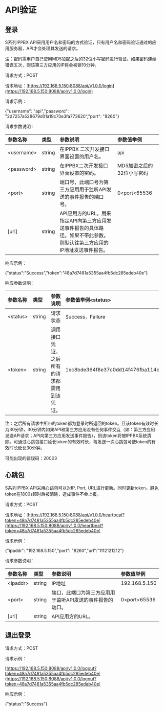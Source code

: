 # API验证

## 登录

S系列IPPBX API采用用户名和密码的方式验证，只有用户名和密码验证通过的应用服务器，API才会处理其发送的请求。

注：密码需用户自己使用MD5加密之后的32位小写密码进行验证。如果密码连续错误五次，则该第三方应用的IP将会被锁10分钟。

请求方式：POST

请求地址：[https://192.168.5.150:8088/api/v1.0.0/login](https://192.168.5.150:8088/api/v1.0.0/login)

请求示例：

{"username": "api","password": "2d7257a528679d01a19c70e3fa773620","port": "8260"}

请求参数说明：

| 参数名称 | 类型 | 参数说明 | 参数值举例 |
| :--- | :--- | :--- | :--- |
| &lt;username&gt; | string | 在IPPBX 二次开发接口界面设置的用户名。 | api |
| &lt;password&gt; | string | 在IPPBX二次开发接口界面设置的密码。 | MD5加密之后的32位小写密码 |
| &lt;port&gt; | string | 端口号，此端口号为第三方应用用于监听API发送的事件报告的端口号。 | 0&lt;port&lt;65536 |
| \[url\] | string | API应用方的URL。用来指定API向第三方应用发送事件报告的具体路径。如果不带此参数，则默认往第三方应用的IP地址发送事件报告。 |  |

响应示例：

{"status":"Success","token":"48a7d7481a5355aa4fb5dc285edeb40e"}

响应参数说明：

| 参数名称 | 类型 | 参数说明 | 参数值举例&lt;status&gt; |
| :--- | :--- | :--- | :--- |
| &lt;status&gt; | string | 请求状态 | Success，Failure |
| &lt;token&gt; | string | 调用接口凭证，之后所有的请求都需用到该凭证。 | 1ec8bde364f8e37c0dd14f476fba114c |

注：之后所有请求中所带的token都为登录时所返回的token。且该token有效时长为30分钟，30分钟内如果API和第三方应用没有任何事件交互（如：第三方应用发送API请求；API向第三方应用发送事件报告），则该token将被IPPBX系统清除。可通过心跳包接口延长token的有效时长，每发送一次心跳包可使token的有效时长延长30分钟。

可能出现的错误码：20003

## 心跳包

S系列IPPBX API采用心跳包可以对IP, Port, URL进行更新。同时更新token，避免token在1800s超时后被清除，造成事件不会上报。

请求方式：POST

请求地址：[https://192.168.5.150:8088/api/v1.0.0/heartbeat?token=48a7d7481a5355aa4fb5dc285edeb40e](https://192.168.5.150:8088/api/v1.0.0/heartbeat?token=48a7d7481a5355aa4fb5dc285edeb40e)

请求示例：

{"ipaddr": "192.168.5.150","port": "8260","url":"1112121212"}

请求参数说明：

| 参数名称 | 类型 | 参数说明 | 参数值举例 |
| :--- | :--- | :--- | :--- |
| &lt;ipaddr&gt; | string | IP地址 | 192.168.5.150 |
| &lt;port&gt; | string | 端口，此端口为第三方应用用于监听API发送的事件报告的端口。 | 0&lt;port&lt;65536 |
| \[url\] | string | API应用方的URL。 |  |

## 退出登录

请求方式：POST

请求示例：

[https://192.168.5.150:8088/api/v1.0.0/logout?token=48a7d7481a5355aa4fb5dc285edeb40e](https://192.168.5.150:8088/api/v1.0.0/logout?token=48a7d7481a5355aa4fb5dc285edeb40e)

响应示例：

{"status":"Success"}

